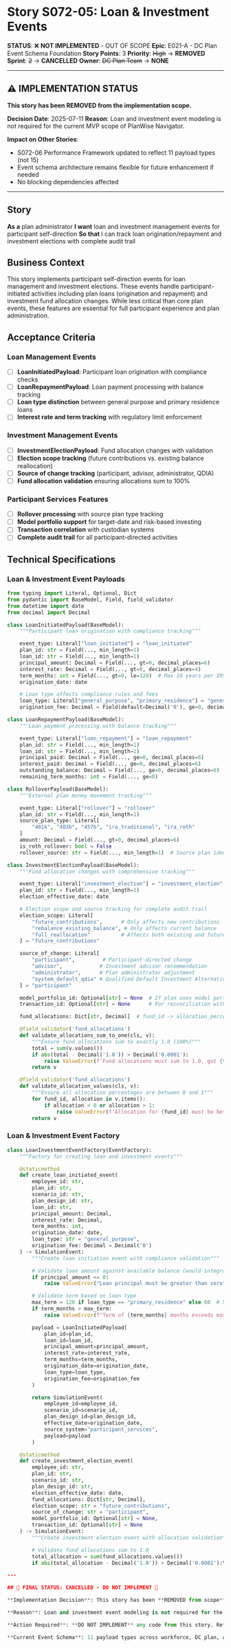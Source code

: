 # Story S072-05: Loan & Investment Events

**STATUS**: ❌ **NOT IMPLEMENTED** - OUT OF SCOPE
**Epic**: E021-A - DC Plan Event Schema Foundation
**Story Points**: 3
**Priority**: ~~High~~ → **REMOVED**
**Sprint**: ~~2~~ → **CANCELLED**
**Owner**: ~~DC Plan Team~~ → **NONE**

---

## ⚠️ IMPLEMENTATION STATUS

**This story has been REMOVED from the implementation scope.**

**Decision Date**: 2025-07-11
**Reason**: Loan and investment event modeling is not required for the current MVP scope of PlanWise Navigator.

**Impact on Other Stories**:
- S072-06 Performance Framework updated to reflect 11 payload types (not 15)
- Event schema architecture remains flexible for future enhancement if needed
- No blocking dependencies affected

---

## Story

**As a** plan administrator
**I want** loan and investment management events for participant self-direction
**So that** I can track loan origination/repayment and investment elections with complete audit trail

## Business Context

This story implements participant self-direction events for loan management and investment elections. These events handle participant-initiated activities including plan loans (origination and repayment) and investment fund allocation changes. While less critical than core plan events, these features are essential for full participant experience and plan administration.

## Acceptance Criteria

### Loan Management Events
- [ ] **LoanInitiatedPayload**: Participant loan origination with compliance checks
- [ ] **LoanRepaymentPayload**: Loan payment processing with balance tracking
- [ ] **Loan type distinction** between general purpose and primary residence loans
- [ ] **Interest rate and term tracking** with regulatory limit enforcement

### Investment Management Events
- [ ] **InvestmentElectionPayload**: Fund allocation changes with validation
- [ ] **Election scope tracking** (future contributions vs. existing balance reallocation)
- [ ] **Source of change tracking** (participant, advisor, administrator, QDIA)
- [ ] **Fund allocation validation** ensuring allocations sum to 100%

### Participant Services Features
- [ ] **Rollover processing** with source plan type tracking
- [ ] **Model portfolio support** for target-date and risk-based investing
- [ ] **Transaction correlation** with custodian systems
- [ ] **Complete audit trail** for all participant-directed activities

## Technical Specifications

### Loan & Investment Event Payloads

```python
from typing import Literal, Optional, Dict
from pydantic import BaseModel, Field, field_validator
from datetime import date
from decimal import Decimal

class LoanInitiatedPayload(BaseModel):
    """Participant loan origination with compliance tracking"""

    event_type: Literal["loan_initiated"] = "loan_initiated"
    plan_id: str = Field(..., min_length=1)
    loan_id: str = Field(..., min_length=1)
    principal_amount: Decimal = Field(..., gt=0, decimal_places=6)
    interest_rate: Decimal = Field(..., gt=0, decimal_places=4)
    term_months: int = Field(..., gt=0, le=120)  # Max 10 years per IRS
    origination_date: date

    # Loan type affects compliance rules and fees
    loan_type: Literal["general_purpose", "primary_residence"] = "general_purpose"
    origination_fee: Decimal = Field(default=Decimal('0'), ge=0, decimal_places=6)

class LoanRepaymentPayload(BaseModel):
    """Loan payment processing with balance tracking"""

    event_type: Literal["loan_repayment"] = "loan_repayment"
    plan_id: str = Field(..., min_length=1)
    loan_id: str = Field(..., min_length=1)
    principal_paid: Decimal = Field(..., ge=0, decimal_places=6)
    interest_paid: Decimal = Field(..., ge=0, decimal_places=6)
    outstanding_balance: Decimal = Field(..., ge=0, decimal_places=6)
    remaining_term_months: int = Field(..., ge=0)

class RolloverPayload(BaseModel):
    """External plan money movement tracking"""

    event_type: Literal["rollover"] = "rollover"
    plan_id: str = Field(..., min_length=1)
    source_plan_type: Literal[
        "401k", "403b", "457b", "ira_traditional", "ira_roth"
    ]
    amount: Decimal = Field(..., gt=0, decimal_places=6)
    is_roth_rollover: bool = False
    rollover_source: str = Field(..., min_length=1)  # Source plan identifier

class InvestmentElectionPayload(BaseModel):
    """Fund allocation changes with comprehensive tracking"""

    event_type: Literal["investment_election"] = "investment_election"
    plan_id: str = Field(..., min_length=1)
    election_effective_date: date

    # Election scope and source tracking for complete audit trail
    election_scope: Literal[
        "future_contributions",      # Only affects new contributions
        "rebalance_existing_balance", # Only affects current balance
        "full_reallocation"          # Affects both existing and future
    ] = "future_contributions"

    source_of_change: Literal[
        "participant",         # Participant-directed change
        "advisor",            # Investment advisor recommendation
        "administrator",      # Plan administrator adjustment
        "system_default_qdia" # Qualified Default Investment Alternative
    ] = "participant"

    model_portfolio_id: Optional[str] = None  # If plan uses model portfolios
    transaction_id: Optional[str] = None      # For reconciliation with custodian

    fund_allocations: Dict[str, Decimal]  # fund_id -> allocation_percentage

    @field_validator('fund_allocations')
    def validate_allocations_sum_to_one(cls, v):
        """Ensure fund allocations sum to exactly 1.0 (100%)"""
        total = sum(v.values())
        if abs(total - Decimal('1.0')) > Decimal('0.0001'):
            raise ValueError(f'Fund allocations must sum to 1.0, got {total}')
        return v

    @field_validator('fund_allocations')
    def validate_allocation_values(cls, v):
        """Ensure all allocation percentages are between 0 and 1"""
        for fund_id, allocation in v.items():
            if allocation < 0 or allocation > 1:
                raise ValueError(f'Allocation for {fund_id} must be between 0 and 1, got {allocation}')
        return v
```

### Loan & Investment Event Factory

```python
class LoanInvestmentEventFactory(EventFactory):
    """Factory for creating loan and investment events"""

    @staticmethod
    def create_loan_initiated_event(
        employee_id: str,
        plan_id: str,
        scenario_id: str,
        plan_design_id: str,
        loan_id: str,
        principal_amount: Decimal,
        interest_rate: Decimal,
        term_months: int,
        origination_date: date,
        loan_type: str = "general_purpose",
        origination_fee: Decimal = Decimal('0')
    ) -> SimulationEvent:
        """Create loan initiation event with compliance validation"""

        # Validate loan amount against available balance (would integrate with balance service)
        if principal_amount <= 0:
            raise ValueError("Loan principal must be greater than zero")

        # Validate term based on loan type
        max_term = 120 if loan_type == "primary_residence" else 60  # 5 years for general purpose
        if term_months > max_term:
            raise ValueError(f"Term of {term_months} months exceeds maximum of {max_term} for {loan_type} loan")

        payload = LoanInitiatedPayload(
            plan_id=plan_id,
            loan_id=loan_id,
            principal_amount=principal_amount,
            interest_rate=interest_rate,
            term_months=term_months,
            origination_date=origination_date,
            loan_type=loan_type,
            origination_fee=origination_fee
        )

        return SimulationEvent(
            employee_id=employee_id,
            scenario_id=scenario_id,
            plan_design_id=plan_design_id,
            effective_date=origination_date,
            source_system="participant_services",
            payload=payload
        )

    @staticmethod
    def create_investment_election_event(
        employee_id: str,
        plan_id: str,
        scenario_id: str,
        plan_design_id: str,
        election_effective_date: date,
        fund_allocations: Dict[str, Decimal],
        election_scope: str = "future_contributions",
        source_of_change: str = "participant",
        model_portfolio_id: Optional[str] = None,
        transaction_id: Optional[str] = None
    ) -> SimulationEvent:
        """Create investment election event with allocation validation"""

        # Validate fund allocations sum to 1.0
        total_allocation = sum(fund_allocations.values())
        if abs(total_allocation - Decimal('1.0')) > Decimal('0.0001'):\n            raise ValueError(f\"Fund allocations must sum to 1.0, got {total_allocation}\")\n        \n        payload = InvestmentElectionPayload(\n            plan_id=plan_id,\n            election_effective_date=election_effective_date,\n            election_scope=election_scope,\n            source_of_change=source_of_change,\n            model_portfolio_id=model_portfolio_id,\n            transaction_id=transaction_id,\n            fund_allocations=fund_allocations\n        )\n        \n        return SimulationEvent(\n            employee_id=employee_id,\n            scenario_id=scenario_id,\n            plan_design_id=plan_design_id,\n            effective_date=election_effective_date,\n            source_system=\"participant_services\",\n            payload=payload\n        )\n    \n    @staticmethod\n    def create_rollover_event(\n        employee_id: str,\n        plan_id: str,\n        scenario_id: str,\n        plan_design_id: str,\n        source_plan_type: str,\n        amount: Decimal,\n        rollover_source: str,\n        effective_date: date,\n        is_roth_rollover: bool = False\n    ) -> SimulationEvent:\n        \"\"\"Create rollover event for external plan transfers\"\"\"\n        \n        payload = RolloverPayload(\n            plan_id=plan_id,\n            source_plan_type=source_plan_type,\n            amount=amount,\n            is_roth_rollover=is_roth_rollover,\n            rollover_source=rollover_source\n        )\n        \n        return SimulationEvent(\n            employee_id=employee_id,\n            scenario_id=scenario_id,\n            plan_design_id=plan_design_id,\n            effective_date=effective_date,\n            source_system=\"participant_services\",\n            payload=payload\n        )\n```\n\n## Implementation Tasks\n\n### Phase 1: Loan Event Implementation\n- [ ] **Create LoanInitiatedPayload** with compliance validation\n- [ ] **Create LoanRepaymentPayload** with balance tracking\n- [ ] **Add loan type distinction** (general_purpose vs primary_residence)\n- [ ] **Implement term validation** based on loan type and IRS limits\n\n### Phase 2: Investment Event Implementation\n- [ ] **Create InvestmentElectionPayload** with comprehensive tracking\n- [ ] **Add fund allocation validation** with sum-to-one checking\n- [ ] **Implement election scope tracking** for different rebalancing types\n- [ ] **Add source of change tracking** for audit compliance\n\n### Phase 3: Rollover & Integration\n- [ ] **Create RolloverPayload** with source plan tracking\n- [ ] **Extend SimulationEvent discriminated union** with 4 new payloads\n- [ ] **Create LoanInvestmentEventFactory** with validation methods\n- [ ] **Test integration** with existing event infrastructure\n\n### Phase 4: Advanced Features\n- [ ] **Add model portfolio support** for target-date investing\n- [ ] **Implement transaction correlation** with custodian systems\n- [ ] **Add loan compliance checks** for maximum amounts and terms\n- [ ] **Create comprehensive validation** for all participant-directed activities\n\n## Dependencies\n\n### Story Dependencies\n- **S072-01**: Core Event Model & Pydantic v2 Architecture (blocking)\n\n### Domain Dependencies\n- **Plan configuration**: Available loan options and investment funds\n- **Balance service**: Current account balances for loan limit validation\n- **Fund master**: Available investment options and fund metadata\n- **Custodian integration**: Transaction correlation and reconciliation\n\n## Success Metrics\n\n### Loan Management\n- [ ] **Loan origination** with compliance rule enforcement\n- [ ] **Repayment tracking** with accurate balance calculation\n- [ ] **Term validation** based on loan type and regulatory limits\n- [ ] **Interest calculation** support for ongoing loan management\n\n### Investment Management\n- [ ] **Fund allocation validation** with 100% sum requirement\n- [ ] **Election scope handling** for different rebalancing scenarios\n- [ ] **Model portfolio support** for simplified investing\n- [ ] **Transaction correlation** with external systems\n\n## Testing Strategy\n\n### Unit Tests\n- [ ] **Loan event creation** with valid/invalid parameters\n- [ ] **Investment allocation validation** with edge cases\n- [ ] **Fund allocation sum checking** with floating-point precision\n- [ ] **Field validation** for all required fields and constraints\n\n### Business Logic Tests\n- [ ] **Loan term validation** by loan type\n- [ ] **Investment election scope** handling\n- [ ] **Rollover processing** with source plan validation\n- [ ] **Model portfolio integration** with allocation overrides\n\n### Integration Tests\n- [ ] **Participant services workflow** end-to-end\n- [ ] **Loan lifecycle management** from origination to payoff\n- [ ] **Investment election processing** with custodian correlation\n- [ ] **Event correlation** between related participant activities\n\n## Regulatory Compliance\n\n### Loan Regulations\n- [ ] **IRS loan limits** (50% of vested balance, $50,000 maximum)\n- [ ] **Term limits** (5 years general purpose, 10 years primary residence)\n- [ ] **Interest rate requirements** (prime + 1% typical)\n- [ ] **Default handling** with deemed distribution consequences\n\n### Investment Regulations\n- [ ] **QDIA compliance** for default investment alternatives\n- [ ] **Fund monitoring** for prohibited investments\n- [ ] **Participant direction** documentation requirements\n- [ ] **Fiduciary compliance** for investment option oversight\n\n## Definition of Done\n\n- [ ] **All 4 loan/investment payloads** implemented and tested\n- [ ] **SimulationEvent discriminated union** extended with new payloads\n- [ ] **LoanInvestmentEventFactory** provides creation methods for all types\n- [ ] **Fund allocation validation** working correctly with edge cases\n- [ ] **Loan compliance checks** enforcing IRS regulations\n- [ ] **Integration tests passing** for all participant service scenarios\n- [ ] **Documentation complete** with participant workflow examples\n- [ ] **Code review approved** with participant services team validation\n\n## Notes\n\n~~This story completes the participant self-direction capabilities of the event schema. The loan and investment events are less frequent than core plan events but are essential for full participant experience. The validation logic includes important compliance checks that prevent participants from taking invalid loans or making invalid investment elections.~~

---

## 🚫 FINAL STATUS: CANCELLED - DO NOT IMPLEMENT 🚫

**Implementation Decision**: This story has been **REMOVED from scope** as of 2025-07-11.

**Reason**: Loan and investment event modeling is not required for the current MVP scope of PlanWise Navigator. The focus is on core plan administration and compliance events only.

**Action Required**: **DO NOT IMPLEMENT** any code from this story. Refer to the implemented stories S072-01 through S072-04 for the actual event schema architecture.

**Current Event Schema**: 11 payload types across workforce, DC plan, and plan administration events - sufficient for the intended use case without loan/investment complexity.
